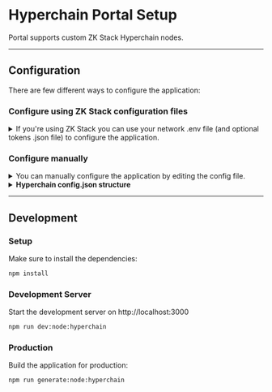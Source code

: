 # Hyperchain Portal Setup

Portal supports custom ZK Stack Hyperchain nodes.

---

## Configuration

There are few different ways to configure the application:

### Configure using ZK Stack configuration files
<details>
<summary>If you're using ZK Stack you can use your network .env file (and optional tokens .json file) to configure the application.</summary>


1. Make sure to install the dependencies:
    ```bash
    npm install
    ```
2. Pull your hyperchain config files by running
    ```bash
    npm run migrate:hyperchain <path_to_your_zksync-era_repo>
    ```
    This will regenerate `/hyperchains/config.json` file. You can edit this file manually if needed.
3. Now you can start or build the application. See [Development](#development-server) or [Production](#production) section below for more details.

<small>Note: if you put multiple .env files in the `/hyperchains` folder - all of them will be available in the Portal after building the hyperchain config. Last edited .env file will be the default network</small>
</details>

### Configure manually
<details>
<summary>You can manually configure the application by editing the config file.</summary>

1. Add your network information to `/hyperchains/config.json` config file. See example config file in `/hyperchains/example.config.json`
2. Now you can start or build the application. See [Development](#development) or [Production](#production) section below for more details.
</details>

<details>

<summary><b>Hyperchain config.json structure</b></summary>

```ts
Array<{
  network: {
    key: string;
    id: number; // L2 Network ID
    rpcUrl: string; // L2 RPC URL
    name: string;
    shortName: string;
    blockExplorerUrl?: string; // L2 Block Explorer URL
    hidden?: boolean; // Hidden in the network selector
    l1Network?: { // @wagmi `Chain` structure https://wagmi.sh/core/chains#build-your-own
      // minimal required fields shown
      id: number;
      name: string;
      network: string;
      nativeCurrency: { name: string; symbol: string; decimals: number };
      rpcUrls: {
        default: { http: [ string ] },
        public: { http: [ string ] }
      }
    };
  },
  tokens: Array<{ // Should at least contain the `ETH` token (see `/hyperchains/example.config.json` for example)
    address: string;
    l1Address?: string;
    name?: string;
    symbol: string;
    decimals: number;
    iconUrl?: string;
    price?: number;
  }>
}>
```
</details>

---

## Development
### Setup

Make sure to install the dependencies:

```bash
npm install
```


### Development Server

Start the development server on http://localhost:3000

```bash
npm run dev:node:hyperchain
```

### Production

Build the application for production:

```bash
npm run generate:node:hyperchain
```
